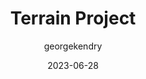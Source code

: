 ---
layout: game
title:  "Terrain Project"
type: "Game Development Blog"
color: "background-color: seagreen"
summary: "Infinite scrolling world generation project developed for my dissertation."
author: georgekendry
date: '2023-06-28'
category: ['game-development','featured']
thumbnail:
keywords: C#, Unity, Unity DOTS, project
permalink: /games/terrain-project/
usemathjax: true
genre: ['C#', 'Unity DOTS',]
browser_playable: false
hidden: true
heading: "A procedural terrain generation demo"
icon: 
showreel: /assets/img/showreel_test.mp4
itch: 
isgameembed: false
gameembed: 
status: "Ongoing"
projecttype: "Project"
languagesused: ['C#']
tools: ['Unity DOTS']
roles: ['Programming', 'Art', 'Design']
main-role: "Lead Developer"
credits: ['George Kendry']
screenshots: true
description: <ul> 
                <li>Currently developing entity AI using Unity DOTS</li>
                <li>Worked on creating immersive procedural terrain generation using Perlin noise</li>
                <li>Developed and optimised a save system to ensure maximum data compression</li>
             </ul>
hasRepository: true
repo: up2020072/Final-Year-Project
---